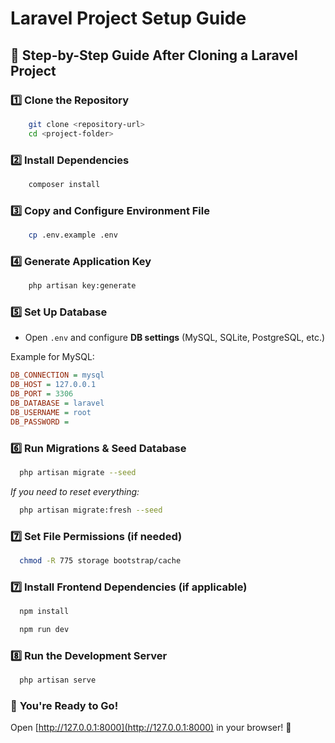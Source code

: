 # Laravel Project Setup Guide

## 🚀 Step-by-Step Guide After Cloning a Laravel Project

### 1️⃣ **Clone the Repository**

```bash
    git clone <repository-url>
    cd <project-folder>
```

### 2️⃣ **Install Dependencies**

```bash
    composer install
```

### 3️⃣ **Copy and Configure Environment File**

```bash
    cp .env.example .env
```

### 4️⃣ **Generate Application Key**

```bash
    php artisan key:generate
```

### 5️⃣ **Set Up Database**

- Open `.env` and configure **DB settings** (MySQL, SQLite, PostgreSQL, etc.)

Example for MySQL:

```ini
DB_CONNECTION = mysql
DB_HOST = 127.0.0.1
DB_PORT = 3306
DB_DATABASE = laravel
DB_USERNAME = root
DB_PASSWORD =
```

### 6️⃣ **Run Migrations & Seed Database**

```bash
  php artisan migrate --seed
```

_If you need to reset everything:_

```bash
  php artisan migrate:fresh --seed
```

### 7️⃣ **Set File Permissions (if needed)**

```bash
  chmod -R 775 storage bootstrap/cache
```

### 7️⃣ **Install Frontend Dependencies (if applicable)**

```bash
  npm install
```

```bash
  npm run dev
```

### 8️⃣ **Run the Development Server**

```bash
  php artisan serve
```

### 🎉 **You're Ready to Go!**

Open [http://127.0.0.1:8000](http://127.0.0.1:8000) in your browser! 🚀
